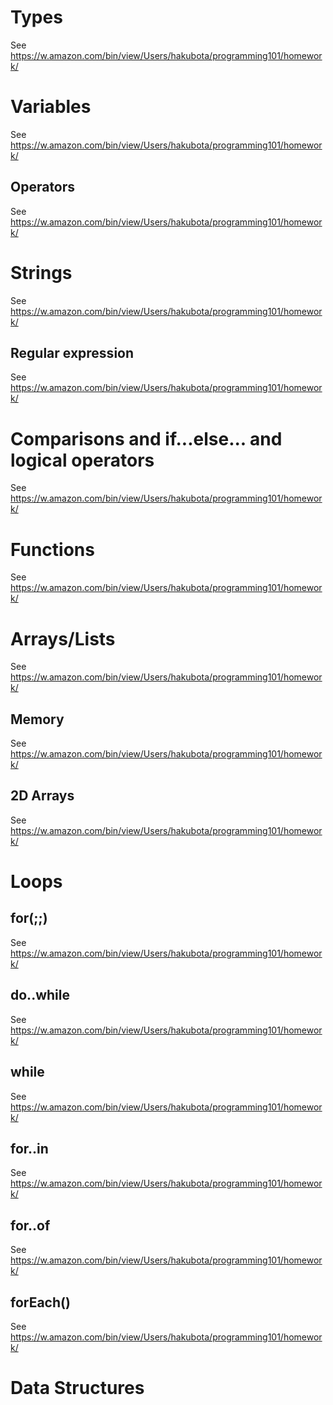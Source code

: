 # Types

See https://w.amazon.com/bin/view/Users/hakubota/programming101/homework/

# Variables

See https://w.amazon.com/bin/view/Users/hakubota/programming101/homework/


## Operators

See https://w.amazon.com/bin/view/Users/hakubota/programming101/homework/


# Strings

See https://w.amazon.com/bin/view/Users/hakubota/programming101/homework/


## Regular expression

See https://w.amazon.com/bin/view/Users/hakubota/programming101/homework/


# Comparisons and if...else... and logical operators

See https://w.amazon.com/bin/view/Users/hakubota/programming101/homework/


# Functions

See https://w.amazon.com/bin/view/Users/hakubota/programming101/homework/


# Arrays/Lists

See https://w.amazon.com/bin/view/Users/hakubota/programming101/homework/


## Memory

See https://w.amazon.com/bin/view/Users/hakubota/programming101/homework/


## 2D Arrays

See https://w.amazon.com/bin/view/Users/hakubota/programming101/homework/


# Loops

## for(;;)

See https://w.amazon.com/bin/view/Users/hakubota/programming101/homework/


## do..while

See https://w.amazon.com/bin/view/Users/hakubota/programming101/homework/


## while

See https://w.amazon.com/bin/view/Users/hakubota/programming101/homework/


## for..in

See https://w.amazon.com/bin/view/Users/hakubota/programming101/homework/


## for..of

See https://w.amazon.com/bin/view/Users/hakubota/programming101/homework/


## forEach()

See https://w.amazon.com/bin/view/Users/hakubota/programming101/homework/


# Data Structures






